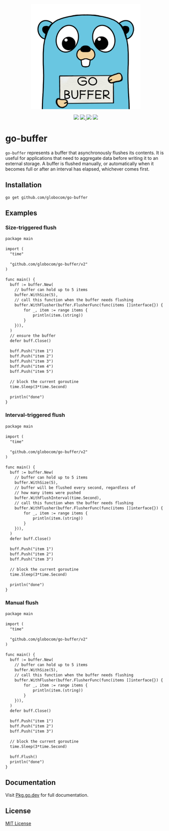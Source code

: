 <p align="center">
  <img src="gopher.png">
</p>
<p align="center">
  <img src="https://img.shields.io/github/workflow/status/globocom/go-buffer/Go?style=flat-square">
  <a href="https://github.com/globocom/go-buffer/blob/master/LICENSE">
    <img src="https://img.shields.io/github/license/globocom/go-buffer?color=blue&style=flat-square">
  </a>
  <img src="https://img.shields.io/github/go-mod/go-version/globocom/go-buffer?style=flat-square">
  <a href="https://pkg.go.dev/github.com/globocom/go-buffer">
    <img src="https://img.shields.io/badge/Go-reference-blue?style=flat-square">
  </a>
</p>

# go-buffer

`go-buffer` represents a buffer that asynchronously flushes its contents. It is useful for applications that need to aggregate data before writing it to an external storage. A buffer is flushed manually, or automatically when it becomes full or after an interval has elapsed, whichever comes first.

## Installation

    go get github.com/globocom/go-buffer

## Examples

### Size-triggered flush

```golang
package main

import (
  "time"

  "github.com/globocom/go-buffer/v2"
)

func main() {
  buff := buffer.New(
    // buffer can hold up to 5 items
    buffer.WithSize(5),
    // call this function when the buffer needs flushing
    buffer.WithFlusher(buffer.FlusherFunc(func(items []interface{}) {
        for _, item := range items {
            println(item.(string))
        }
    })),
  )
  // ensure the buffer
  defer buff.Close()

  buff.Push("item 1")
  buff.Push("item 2")
  buff.Push("item 3")
  buff.Push("item 4")
  buff.Push("item 5")

  // block the current goroutine
  time.Sleep(3*time.Second)

  println("done")
}
```

### Interval-triggered flush

```golang
package main

import (
  "time"

  "github.com/globocom/go-buffer/v2"
)

func main() {
  buff := buffer.New(
    // buffer can hold up to 5 items
    buffer.WithSize(5),
    // buffer will be flushed every second, regardless of
    // how many items were pushed
    buffer.WithFlushInterval(time.Second),
    // call this function when the buffer needs flushing
    buffer.WithFlusher(buffer.FlusherFunc(func(items []interface{}) {
        for _, item := range items {
            println(item.(string))
        }
    })),
  )
  defer buff.Close()

  buff.Push("item 1")
  buff.Push("item 2")
  buff.Push("item 3")

  // block the current goroutine
  time.Sleep(3*time.Second)

  println("done")
}
```

### Manual flush

```golang
package main

import (
  "time"

  "github.com/globocom/go-buffer/v2"
)

func main() {
  buff := buffer.New(
    // buffer can hold up to 5 items
    buffer.WithSize(5),
    // call this function when the buffer needs flushing
    buffer.WithFlusher(buffer.FlusherFunc(func(items []interface{}) {
        for _, item := range items {
            println(item.(string))
        }
    })),
  )
  defer buff.Close()

  buff.Push("item 1")
  buff.Push("item 2")
  buff.Push("item 3")

  // block the current goroutine
  time.Sleep(3*time.Second)

  buff.Flush()
  println("done")
}
```

## Documentation

Visit [Pkg.go.dev](https://pkg.go.dev/github.com/globocom/go-buffer) for full documentation.

## License

[MIT License](https://github.com/globocom/go-buffer/blob/master/LICENSE)
